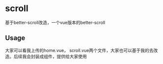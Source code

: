 # scroll
基于better-scroll改造，一个vue版本的better-scroll

## Usage
大家可以看我上传的home.vue， scroll.vue两个文件，大家也可以基于我的去改造。后续我会封装成组件，提供给大家使用

